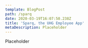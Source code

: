 ```yaml
---
template: BlogPost
path: /sparq
date: 2020-03-19T16:07:50.238Z
title: 'Sparq, the UHG Employee App'
metaDescription: Placeholder
---
```

Placeholder
